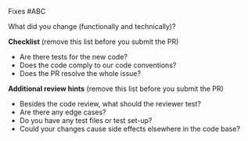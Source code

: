 Fixes #ABC

What did you change (functionally and technically)?

**Checklist** (remove this list before you submit the PR)

-   Are there tests for the new code?
-   Does the code comply to our code conventions?
-   Does the PR resolve the whole issue?

**Additional review hints** (remove this list before you submit the PR)

-   Besides the code review, what should the reviewer test?
-   Are there any edge cases?
-   Do you have any test files or test set-up?
-   Could your changes cause side effects elsewhere in the code base?
